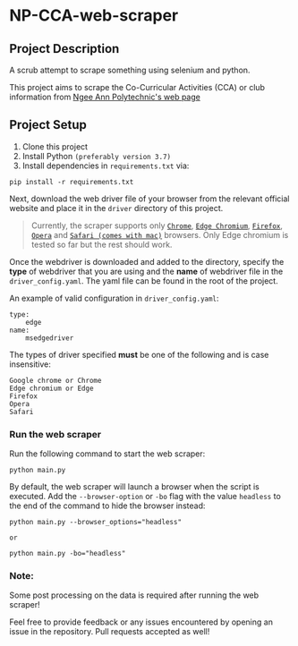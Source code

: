 # NP-CCA-web-scraper

## Project Description

A scrub attempt to scrape something using selenium and python.

This project aims to scrape the Co-Curricular Activities (CCA) or club information
from [Ngee Ann Polytechnic's web page](https://www.np.edu.sg/studentlife/Pages/ccas.aspx)

## Project Setup

1. Clone this project
2. Install Python `(preferably version 3.7)`
3. Install dependencies in `requirements.txt` via:

```
pip install -r requirements.txt
```

Next, download the web driver file of your browser from the relevant official website and place it in the `driver` directory of this project.

> Currently, the scraper supports only [`Chrome`](https://chromedriver.chromium.org/), [`Edge Chromium`](https://developer.microsoft.com/en-us/microsoft-edge/tools/webdriver/), [`Firefox`](https://github.com/mozilla/geckodriver), [`Opera`](https://github.com/operasoftware/operachromiumdriver) and [`Safari (comes with mac)`](https://developer.apple.com/documentation/webkit/testing_with_webdriver_in_safari) browsers. Only Edge chromium is tested so far but the rest should work.

Once the webdriver is downloaded and added to the directory, specify the **type** of webdriver that you are using and the **name** of webdriver file in the `driver_config.yaml`. The yaml file can be found in the root of the project.

An example of valid configuration in `driver_config.yaml`:

```
type:
    edge
name:
    msedgedriver
```

The types of driver specified **must** be one of the following and is case insensitive:

```
Google chrome or Chrome
Edge chromium or Edge
Firefox
Opera
Safari
```

### Run the web scraper

Run the following command to start the web scraper:

```
python main.py
```

By default, the web scraper will launch a browser when the script is executed. Add the `--browser-option` or `-bo` flag
with the value `headless` to the end of the command to hide the browser instead:

```
python main.py --browser_options="headless"

or

python main.py -bo="headless"
```

### Note:

Some post processing on the data is required after running the web scraper!

Feel free to provide feedback or any issues encountered by opening an issue in the repository. Pull requests accepted as well!
